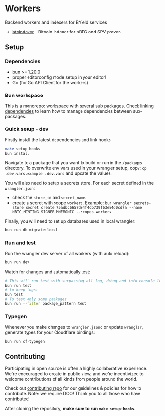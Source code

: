 <!-- markdownlint-disable MD013 -->

# Workers

Backend workers and indexers for BYield services

- [btcindexer](./packages/btcindexer/) - Bitcoin indexer for nBTC and SPV prover.

## Setup

### Dependencies

- bun >= 1.20.0
- proper editorconfig mode setup in your editor!
- Go (for Go API Client for the workers)

### Bun workspace

This is a monorepo: workspace with several sub packages.
Check [linking dependencies](https://bun.sh/docs/install/workspaces) to learn how to manage dependencies between sub-packages.

### Quick setup - dev

Firstly install the latest dependencies and link hooks

```sh
make setup-hooks
bun install
```

Navigate to a package that you want to build or run in the `/packages` directory.
To overwrite env vars used in your wrangler setup, copy: `cp .dev.vars.example .dev.vars` and update the values.

You will also need to setup a secrets store. For each secret defined in the `wrangler.json`:

- check the `store_id` and `secret_name`.
- create a secret with scope `workers`. Example: `bun wrangler secrets-store secret create 75adbc6657de4f4cb739f63eb4d0cd7a --name NBTC_MINTING_SIGNER_MNEMONIC --scopes workers`

Finally, you will need to set up databases used in local wrangler:

```sh
bun run db:migrate:local
```

### Run and test

Run the wrangler dev server of all workers (with auto reload):

```sh
bun run dev
```

Watch for changes and automatically test:

```sh
# This will run test with surpassing all log, debug and info console logs.
bun run test
# to keep logs:
bun test
# To test only some packages
bun run --filter package_pattern test
```

### Typegen

Whenever you make changes to `wrangler.jsonc` or update `wrangler`, generate types for your Cloudflare bindings:

```sh
bun run cf-typegen
```

## Contributing

Participating in open source is often a highly collaborative experience. We're encouraged to create in public view, and we're incentivized to welcome contributions of all kinds from people around the world.

Check out [contributing repo](https://github.com/gonative-cc/contributig) for our guidelines & policies for how to contribute. Note: we require DCO! Thank you to all those who have contributed!

After cloning the repository, **make sure to run `make setup-hooks`**.
